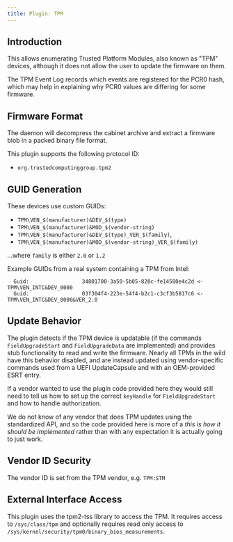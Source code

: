 ```yaml
---
title: Plugin: TPM
---
```


## Introduction

This allows enumerating Trusted Platform Modules, also known as "TPM" devices,
although it does not allow the user to update the firmware on them.

The TPM Event Log records which events are registered for the PCR0 hash, which
may help in explaining why PCR0 values are differing for some firmware.

## Firmware Format

The daemon will decompress the cabinet archive and extract a firmware blob in
a packed binary file format.

This plugin supports the following protocol ID:

* `org.trustedcomputinggroup.tpm2`

## GUID Generation

These devices use custom GUIDs:

* `TPM\VEN_$(manufacturer)&DEV_$(type)`
* `TPM\VEN_$(manufacturer)&MOD_$(vendor-string)`
* `TPM\VEN_$(manufacturer)&DEV_$(type)_VER_$(family)`,
* `TPM\VEN_$(manufacturer)&MOD_$(vendor-string)_VER_$(family)`

...where `family` is either `2.0` or `1.2`

Example GUIDs from a real system containing a TPM from Intel:

```text
  Guid:                 34801700-3a50-5b05-820c-fe14580e4c2d <- TPM\VEN_INTC&DEV_0000
  Guid:                 03f304f4-223e-54f4-b2c1-c3cf3b5817c6 <- TPM\VEN_INTC&DEV_0000&VER_2.0
```

## Update Behavior

The plugin detects if the TPM device is updatable (if the commands `FieldUpgradeStart` and
`FieldUpgradeData` are implemented) and provides stub functionality to read and write the firmware.
Nearly all TPMs in the wild have this behavior disabled, and are instead updated using
vendor-specific commands used from a UEFI UpdateCapsule and with an OEM-provided ESRT entry.

If a vendor wanted to use the plugin code provided here they would still need to tell us how to
set up the correct `keyHandle` for `FieldUpgradeStart` and how to handle authorization.

We do not know of any vendor that does TPM updates using the standardized API, and so the code
provided here is more of a *this is how it should be implemented* rather than with any expectation
it is actually going to just work.

## Vendor ID Security

The vendor ID is set from the TPM vendor, e.g. `TPM:STM`

## External Interface Access

This plugin uses the tpm2-tss library to access the TPM.  It requires access to `/sys/class/tpm`
and optionally requires read only access to `/sys/kernel/security/tpm0/binary_bios_measurements`.
